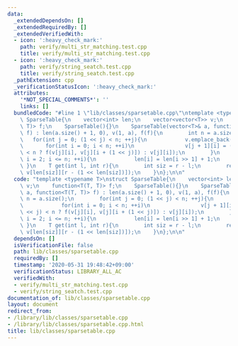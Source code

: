 ```yaml
---
data:
  _extendedDependsOn: []
  _extendedRequiredBy: []
  _extendedVerifiedWith:
  - icon: ':heavy_check_mark:'
    path: verify/multi_str_matching.test.cpp
    title: verify/multi_str_matching.test.cpp
  - icon: ':heavy_check_mark:'
    path: verify/string_seatch.test.cpp
    title: verify/string_seatch.test.cpp
  _pathExtension: cpp
  _verificationStatusIcon: ':heavy_check_mark:'
  attributes:
    '*NOT_SPECIAL_COMMENTS*': ''
    links: []
  bundledCode: "#line 1 \"lib/classes/sparsetable.cpp\"\ntemplate <typename T>\nstruct\
    \ SparseTable{\n    vector<int> len;\n    vector<vector<T>> v;\n    function<T(T,\
    \ T)> f;\n    SparseTable(){}\n    SparseTable(vector<T>& a, function<T(T, T)>\
    \ f) : len(a.size() + 1, 0), v(1, a), f(f){\n        int n = a.size();\n     \
    \   for(int j = 0; (1 << j) < n; ++j){\n            v.emplace_back(n);\n     \
    \       for(int i = 0; i < n; ++i)\n                v[j + 1][i] = (i + (1 << j)\
    \ < n ? f(v[j][i], v[j][i + (1 << j)]) : v[j][i]);\n        }\n        for(int\
    \ i = 2; i <= n; ++i){\n            len[i] = len[i >> 1] + 1;\n        }\n   \
    \ }\n    T get(int l, int r){\n        int siz = r - l;\n        return f(v[len[siz]][l],\
    \ v[len[siz]][r - (1 << len[siz])]);\n    }\n};\n\n"
  code: "template <typename T>\nstruct SparseTable{\n    vector<int> len;\n    vector<vector<T>>\
    \ v;\n    function<T(T, T)> f;\n    SparseTable(){}\n    SparseTable(vector<T>&\
    \ a, function<T(T, T)> f) : len(a.size() + 1, 0), v(1, a), f(f){\n        int\
    \ n = a.size();\n        for(int j = 0; (1 << j) < n; ++j){\n            v.emplace_back(n);\n\
    \            for(int i = 0; i < n; ++i)\n                v[j + 1][i] = (i + (1\
    \ << j) < n ? f(v[j][i], v[j][i + (1 << j)]) : v[j][i]);\n        }\n        for(int\
    \ i = 2; i <= n; ++i){\n            len[i] = len[i >> 1] + 1;\n        }\n   \
    \ }\n    T get(int l, int r){\n        int siz = r - l;\n        return f(v[len[siz]][l],\
    \ v[len[siz]][r - (1 << len[siz])]);\n    }\n};\n\n"
  dependsOn: []
  isVerificationFile: false
  path: lib/classes/sparsetable.cpp
  requiredBy: []
  timestamp: '2020-05-31 19:48:42+09:00'
  verificationStatus: LIBRARY_ALL_AC
  verifiedWith:
  - verify/multi_str_matching.test.cpp
  - verify/string_seatch.test.cpp
documentation_of: lib/classes/sparsetable.cpp
layout: document
redirect_from:
- /library/lib/classes/sparsetable.cpp
- /library/lib/classes/sparsetable.cpp.html
title: lib/classes/sparsetable.cpp
---
```

